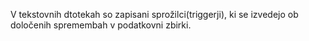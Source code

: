 V tekstovnih dtotekah so zapisani sprožilci(triggerji), ki se izvedejo ob določenih spremembah v podatkovni zbirki.
